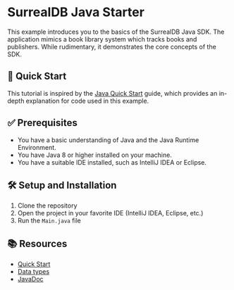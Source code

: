 # SurrealDB Java Starter

This example introduces you to the basics of the SurrealDB Java SDK. The application mimics a book library system which tracks books and publishers. While rudimentary, it demonstrates the core concepts of the SDK.

## 🚀 Quick Start

This tutorial is inspired by the [Java Quick Start](https://surrealdb.com/docs/sdk/java/start) guide, which provides an in-depth explanation for code used in this example.

## ✅ Prerequisites

- You have a basic understanding of Java and the Java Runtime Environment.
- You have Java 8 or higher installed on your machine.
- You have a suitable IDE installed, such as IntelliJ IDEA or Eclipse.

## 🛠 Setup and Installation

1. Clone the repository
2. Open the project in your favorite IDE (IntelliJ IDEA, Eclipse, etc.)
3. Run the `Main.java` file

## 📚 Resources

- [Quick Start](https://surrealdb.com/docs/sdk/java/start)
- [Data types](https://surrealdb.com/docs/sdk/java/data-types)
- [JavaDoc](https://surrealdb.github.io/surrealdb.java/javadoc/)